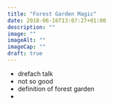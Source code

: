 ```yaml
---
title: "Forest Garden Magic"
date: 2018-06-16T13:07:27+01:00
description: ""
image: ""
imageAlt: ""
imageCap: ""
draft: true
---
```


* drefach talk
* not so good
* definition of forest garden
* 
